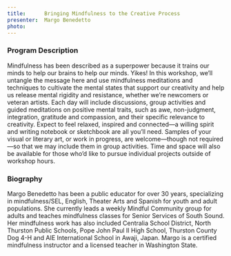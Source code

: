 ```yaml
---
title:      Bringing Mindfulness to the Creative Process
presenter:  Margo Benedetto
photo:
---
```

### Program Description

Mindfulness has been described as a superpower because it trains our minds to help our brains to help our minds. Yikes!  In this workshop, we’ll untangle the message here and use mindfulness meditations and techniques to cultivate the mental states that support our creativity and help us release mental rigidity and resistance, whether we’re newcomers or veteran artists. Each day will include discussions, group activities and guided meditations on positive mental traits, such as awe, non-judgment, integration, gratitude and compassion, and their specific relevance to creativity.  Expect to feel relaxed, inspired and connected—a willing spirit and writing notebook or sketchbook are all you’ll need.  Samples of your visual or literary art, or work in progress, are  welcome—though not required—so that we may include them in group activities.  Time and space will also be available for those who’d like to pursue individual projects outside of workshop hours.

### Biography

Margo Benedetto has been a public educator for over 30 years, specializing in mindfulness/SEL, English, Theater Arts and Spanish for youth and adult populations.  She currently leads a weekly Mindful Community group for adults and teaches mindfulness classes for Senior Services of South Sound.  Her mindfulness work has also included Centralia School District, North Thurston Public Schools, Pope John Paul II High School, Thurston County Dog 4-H and AIE International School in Awaji, Japan.  Margo is a certified mindfulness instructor and a licensed teacher in Washington State.
